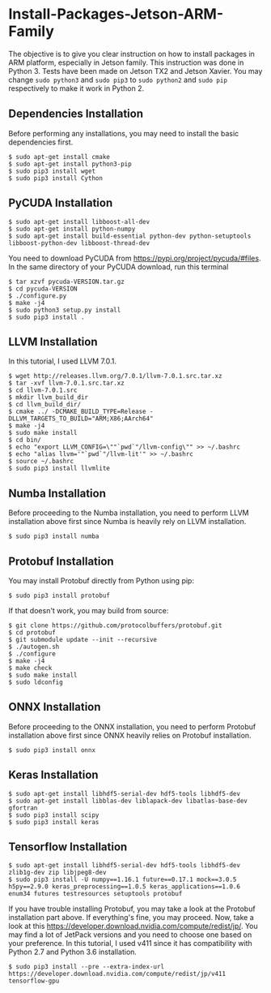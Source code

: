 # Install-Packages-Jetson-ARM-Family
The objective is to give you clear instruction on how to install packages in ARM platform, especially in Jetson family. This instruction was done in Python 3. Tests have been made on Jetson TX2 and Jetson Xavier. You may change ```sudo python3``` and ```sudo pip3``` to ```sudo python2``` and ```sudo pip``` respectively to make it work in Python 2.

## Dependencies Installation
Before performing any installations, you may need to install the basic dependencies first.
```
$ sudo apt-get install cmake
$ sudo apt-get install python3-pip
$ sudo pip3 install wget
$ sudo pip3 install Cython
```

## PyCUDA Installation
```
$ sudo apt-get install libboost-all-dev
$ sudo apt-get install python-numpy
$ sudo apt-get install build-essential python-dev python-setuptools libboost-python-dev libboost-thread-dev
```
You need to download PyCUDA from https://pypi.org/project/pycuda/#files. In the same directory of your PyCUDA download, run this terminal
```
$ tar xzvf pycuda-VERSION.tar.gz
$ cd pycuda-VERSION
$ ./configure.py
$ make -j4
$ sudo python3 setup.py install
$ sudo pip3 install .
```

## LLVM Installation
In this tutorial, I used LLVM 7.0.1.
```
$ wget http://releases.llvm.org/7.0.1/llvm-7.0.1.src.tar.xz
$ tar -xvf llvm-7.0.1.src.tar.xz
$ cd llvm-7.0.1.src
$ mkdir llvm_build_dir
$ cd llvm_build_dir/
$ cmake ../ -DCMAKE_BUILD_TYPE=Release -DLLVM_TARGETS_TO_BUILD="ARM;X86;AArch64"
$ make -j4
$ sudo make install
$ cd bin/
$ echo "export LLVM_CONFIG=\""`pwd`"/llvm-config\"" >> ~/.bashrc
$ echo "alias llvm='"`pwd`"/llvm-lit'" >> ~/.bashrc
$ source ~/.bashrc
$ sudo pip3 install llvmlite
```

## Numba Installation
Before proceeding to the Numba installation, you need to perform LLVM installation above first since Numba is heavily rely on LLVM installation.
```
$ sudo pip3 install numba
```

## Protobuf Installation
You may install Protobuf directly from Python using pip:
```
$ sudo pip3 install protobuf
```
If that doesn't work, you may build from source:
```
$ git clone https://github.com/protocolbuffers/protobuf.git
$ cd protobuf
$ git submodule update --init --recursive
$ ./autogen.sh
$ ./configure
$ make -j4
$ make check
$ sudo make install
$ sudo ldconfig
```

## ONNX Installation
Before proceeding to the ONNX installation, you need to perform Protobuf installation above first since ONNX heavily relies on Protobuf installation.
```
$ sudo pip3 install onnx
```

## Keras Installation
```
$ sudo apt-get install libhdf5-serial-dev hdf5-tools libhdf5-dev
$ sudo apt-get install libblas-dev liblapack-dev libatlas-base-dev gfortran
$ sudo pip3 install scipy
$ sudo pip3 install keras
```

## Tensorflow Installation
```
$ sudo apt-get install libhdf5-serial-dev hdf5-tools libhdf5-dev zlib1g-dev zip libjpeg8-dev
$ sudo pip3 install -U numpy==1.16.1 future==0.17.1 mock==3.0.5 h5py==2.9.0 keras_preprocessing==1.0.5 keras_applications==1.0.6 enum34 futures testresources setuptools protobuf
```
If you have trouble installing Protobuf, you may take a look at the Protobuf installation part above. If everything's fine, you may proceed. Now, take a look at this https://developer.download.nvidia.com/compute/redist/jp/. You may find a lot of JetPack versions and you need to choose one based on your preference. In this tutorial, I used v411 since it has compatibility with Python 2.7 and Python 3.6 installation. 
```
$ sudo pip3 install --pre --extra-index-url https://developer.download.nvidia.com/compute/redist/jp/v411 tensorflow-gpu
```
